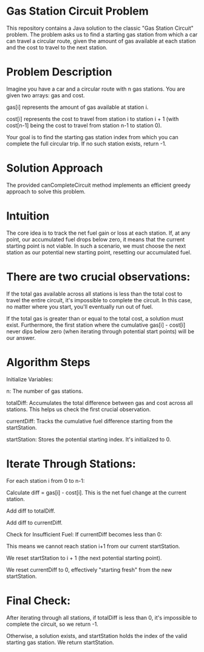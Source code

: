 # Gas Station Circuit Problem
This repository contains a Java solution to the classic "Gas Station Circuit" problem. The problem asks us to find a starting gas station from which a car can travel a circular route, given the amount of gas available at each station and the cost to travel to the next station.

# Problem Description
Imagine you have a car and a circular route with n gas stations. You are given two arrays: gas and cost.

gas[i] represents the amount of gas available at station i.

cost[i] represents the cost to travel from station i to station i + 1 (with cost[n-1] being the cost to travel from station n-1 to station 0).

Your goal is to find the starting gas station index from which you can complete the full circular trip. If no such station exists, return -1.

# Solution Approach
The provided canCompleteCircuit method implements an efficient greedy approach to solve this problem.

# Intuition
The core idea is to track the net fuel gain or loss at each station. If, at any point, our accumulated fuel drops below zero, it means that the current starting point is not viable. In such a scenario, we must choose the next station as our potential new starting point, resetting our accumulated fuel.

# There are two crucial observations:

If the total gas available across all stations is less than the total cost to travel the entire circuit, it's impossible to complete the circuit. In this case, no matter where you start, you'll eventually run out of fuel.

If the total gas is greater than or equal to the total cost, a solution must exist. Furthermore, the first station where the cumulative gas[i] - cost[i] never dips below zero (when iterating through potential start points) will be our answer.

# Algorithm Steps
Initialize Variables:

n: The number of gas stations.

totalDiff: Accumulates the total difference between gas and cost across all stations. This helps us check the first crucial observation.

currentDiff: Tracks the cumulative fuel difference starting from the startStation.

startStation: Stores the potential starting index. It's initialized to 0.

# Iterate Through Stations:

For each station i from 0 to n-1:

Calculate diff = gas[i] - cost[i]. This is the net fuel change at the current station.

Add diff to totalDiff.

Add diff to currentDiff.

Check for Insufficient Fuel: If currentDiff becomes less than 0:

This means we cannot reach station i+1 from our current startStation.

We reset startStation to i + 1 (the next potential starting point).

We reset currentDiff to 0, effectively "starting fresh" from the new startStation.

# Final Check:

After iterating through all stations, if totalDiff is less than 0, it's impossible to complete the circuit, so we return -1.

Otherwise, a solution exists, and startStation holds the index of the valid starting gas station. We return startStation.
